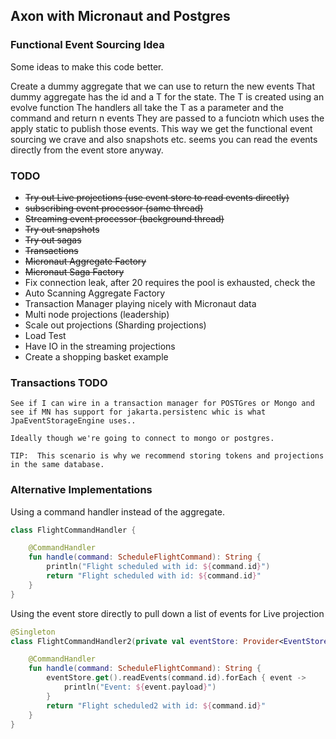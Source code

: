 ## Axon with Micronaut and Postgres

### Functional Event Sourcing Idea

Some ideas to make this code better.

Create a dummy aggregate that we can use to return the new events
That dummy aggregate has the id and a T for the state.
The T is created using an evolve function
The handlers all take the T as a parameter and the command and return n events
They are passed to a funciotn which uses the apply static to publish those events.
This way we get the functional event sourcing we crave and also snapshots etc.
seems you can read the events directly from the event store anyway.

### TODO

* ~~Try out Live projections (use event store to read events directly)~~
* ~~subscribing event processor (same thread)~~
* ~~Streaming event processor (background thread)~~
* ~~Try out snapshots~~
* ~~Try out sagas~~
* ~~Transactions~~
* ~~Micronaut Aggregate Factory~~
* ~~Micronaut Saga Factory~~
* Fix connection leak, after 20 requires the pool is exhausted, check the 
* Auto Scanning Aggregate Factory
* Transaction Manager playing nicely with Micronaut data
* Multi node projections (leadership)
* Scale out projections (Sharding projections)
* Load Test
* Have IO in the streaming projections
* Create a shopping basket example

### Transactions TODO

	See if I can wire in a transaction manager for POSTGres or Mongo and see if MN has support for jakarta.persistenc whic is what JpaEventStorageEngine uses..

	Ideally though we're going to connect to mongo or postgres.

	TIP:  This scenario is why we recommend storing tokens and projections in the same database.

### Alternative Implementations

Using a command handler instead of the aggregate.

```kotlin
class FlightCommandHandler {

	@CommandHandler
	fun handle(command: ScheduleFlightCommand): String {
		println("Flight scheduled with id: ${command.id}")
		return "Flight scheduled with id: ${command.id}"
	}
}
```

Using the event store directly to pull down a list of events for Live projection

```kotlin
@Singleton
class FlightCommandHandler2(private val eventStore: Provider<EventStore>) {

	@CommandHandler
	fun handle(command: ScheduleFlightCommand): String {
		eventStore.get().readEvents(command.id).forEach { event ->
			println("Event: ${event.payload}")
		}
		return "Flight scheduled2 with id: ${command.id}"
	}
}
```
